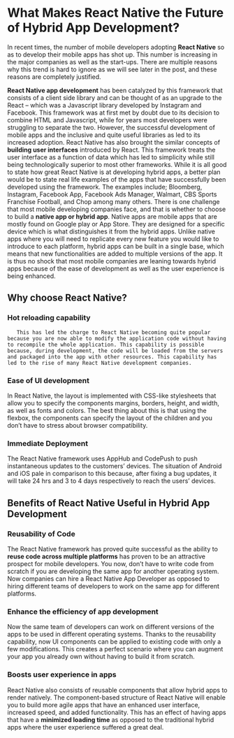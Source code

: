# What Makes React Native the Future of Hybrid App Development?

In recent times, the number of mobile developers adopting **React Native** so as to develop their mobile apps has shot up. This number is increasing in the major companies as well as the start-ups. There are multiple reasons why this trend is hard to ignore as we will see later in the post, and these reasons are completely justified. 

**React Native app development** has been catalyzed by this framework that consists of a client side library and can be thought of as an upgrade to the React – which was a Javascript library developed by Instagram and Facebook. This framework was at first met by doubt due to its decision to combine HTML and Javascript, while for years most developers were struggling to separate the two. However, the successful development of mobile apps and the inclusive and quite useful libraries as led to its increased adoption.
React Native has also brought the similar concepts of **building user interfaces** introduced by React. This framework treats the user interface as a function of data which has led to simplicity while still being technologically superior to most other frameworks.
   While it is all good to state how great React Native is at developing hybrid apps, a better plan would be to state real life examples of the apps that have successfully been developed using the framework. The examples include; Bloomberg, Instagram, Facebook App, Facebook Ads Manager, Walmart, CBS Sports Franchise Football, and Chop among many others. 
  There is one challenge that most mobile developing companies face, and that is whether to choose to build a **native app or hybrid app**. Native apps are mobile apps that are mostly found on Google play or App Store. They are designed for a specific device which is what distinguishes it from the hybrid apps. Unlike native apps where you will need to replicate every new feature you would like to introduce to each platform, hybrid apps can be built in a single base, which means that new functionalities are added to multiple versions of the app. It is thus no shock that most mobile companies are leaning towards hybrid apps because of the ease of development as well as the user experience is being enhanced.  
  
## Why choose React Native?
### Hot reloading capability
       This has led the charge to React Native becoming quite popular because you are now able to modify the application code without having to recompile the whole application. This capability is possible because, during development, the code will be loaded from the servers and packaged into the app with other resources. This capability has led to the rise of many React Native development companies.
### Ease of UI development     
 In React Native, the layout is implemented with CSS-like stylesheets that allow you to specify the components margins, borders, height, and width, as well as fonts and colors. The best thing about this is that using the flexbox, the components can specify the layout of the children and you don’t have to stress about browser compatibility.
### Immediate Deployment
The React Native framework uses AppHub and CodePush to push instantaneous updates to the customers’ devices. The situation of Android and iOS pale in comparison to this because, after fixing a bug updates, it will take 24 hrs and 3 to 4 days respectively to reach the users’ devices.  
  
## Benefits of React Native Useful in Hybrid App Development 
### Reusability of Code    
 The React Native framework has proved quite successful as the ability to **reuse code across multiple platforms** has proven to be an attractive prospect for mobile developers. You now, don’t have to write code from scratch if you are developing the same app for another operating system. Now companies can hire a React Native App Developer as opposed to hiring different teams of developers to work on the same app for different platforms. 
### Enhance the efficiency of app development
Now the same team of developers can work on different versions of the apps to be used in different operating systems. Thanks to the reusability capability, now UI components can be applied to existing code with only a few modifications. This creates a perfect scenario where you can augment your app you already own without having to build it from scratch.  
### Boosts user experience in apps
React Native also consists of reusable components that allow hybrid apps to render natively. The component-based structure of React Native will enable you to build more agile apps that have an enhanced user interface, increased speed, and added functionality. This has an effect of having apps that have a **minimized loading time** as opposed to the traditional hybrid apps where the user experience suffered a great deal.
       
    

